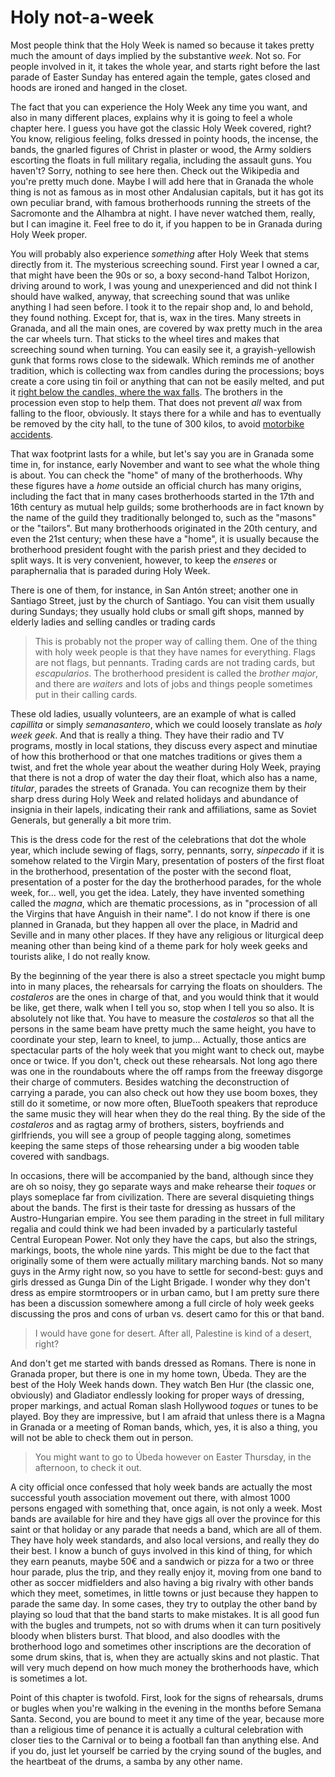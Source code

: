 # Holy not-a-week

Most people think that the Holy Week is  named so because it takes
pretty much the amount of days implied by the substantive *week*. Not
so. For people involved in it, it takes the whole year, and starts
right before the last parade of Easter Sunday has entered again the
temple, gates closed and hoods are ironed and hanged in the closet. 

The fact that you can experience the Holy Week any time you want, and
also in many different places, explains why it is going to feel a
whole chapter here. I guess you have got the classic Holy Week
covered, right? You know, religious feeling, folks dressed in pointy
hoods, the incense, the bands, the gnarled figures of Christ in
plaster or wood, the Army soldiers escorting the floats in full
military regalia, including the assault guns. You haven't? Sorry,
nothing to see here then. Check out the Wikipedia and you're pretty
much done. Maybe I will add here that in Granada the whole thing is
not as famous as in most other Andalusian capitals, but it has got its
own peculiar brand, with famous brotherhoods running the streets of
the Sacromonte and the Alhambra at night. I have never watched them,
really, but I can imagine it. Feel free to do it, if you happen to be
in Granada during Holy Week proper.

You will probably also experience *something* after Holy Week that
stems directly from it. The mysterious screeching sound. First year I
owned a car, that might have been the 90s or so, a boxy second-hand
Talbot Horizon, driving around to work, I was young and unexperienced
and did not think I should have walked, anyway, that screeching sound
that was unlike anything I had seen before. I took it to the repair
shop and, lo and behold, they found nothing. Except for, that is, wax
in the tires. Many streets in Granada, and all the main ones, are
covered by wax pretty much in the area the car wheels turn. That
sticks to the wheel tires and makes that screeching sound when
turning. You can easily see it, a grayish-yellowish gunk that forms
rows close to the sidewalk. Which reminds me of another tradition,
which is collecting wax from candles during the processions; boys
create a core using tin foil or anything that can not be easily
melted, and put it
[right below the candles, where the wax falls](https://www.flickr.com/photos/guervos/3991990775/in/photolist-75KZMa-4zbnw7). The
brothers in the procession even stop to help them. That does not
prevent *all* wax from falling to the floor, obviously. It stays there
for a while and has to eventually be removed by the city hall, to the
tune of 300 kilos, to avoid
[motorbike accidents](http://www.granadadigital.es/atencion-motorista-cera-en-la-calzada/). 

That wax footprint lasts for a while, but let's say you are in Granada
some time in, for instance, early
November and want to see what the whole thing is about. You can check
the "home" of many of the brotherhoods. Why these figures have a
*home* outside an official church has many origins, including the fact
that in many cases brotherhoods started in the 17th and 16th century
as mutual help guilds; some brotherhoods are in fact known by the name
of the guild they traditionally belonged to, such as the "masons" or
the "tailors". But many brotherhoods originated in the 20th century,
and even the 21st century; when these have a "home", it is usually
because the brotherhood president fought with the parish priest and
they decided to split ways. It is very convenient, however, to keep
the *enseres* or paraphernalia that is paraded during Holy Week. 

There is one of them, for instance, in San Antón street; another one
in Santiago Street, just by the church of Santiago. You can visit them
usually during Sundays; they usually hold clubs or small gift shops,
manned by elderly ladies and selling candles or trading cards 

>This is probably not the proper way of calling them. One of the thing
>with holy week people is that they have names for everything. Flags
>are not flags, but pennants. Trading cards are not trading cards,
>but *escapularios*. The brotherhood president is called the *brother
>major*, and there are *waiters* and lots of jobs and things people
>sometimes put in their calling cards. 

These old ladies, usually volunteers, are an example of what is called
*capillita* or simply *semanasantero*, which we could loosely
translate as *holy week geek*. And that is really a thing. They have
their radio and TV programs, mostly in local stations, they discuss
every aspect and minutiae of how this brotherhood or that one matches
traditions or gives them a twist, and fret the whole year about the
weather during Holy Week, praying that there is not a drop of water
the day their float, which also has a name, *titular*, parades the
streets of Granada. You can recognize them by their sharp dress during
Holy Week and related holidays and abundance of insignia in their
lapels, indicating their rank and affiliations, same as Soviet
Generals, but generally a bit more trim. 

This is the dress code for the rest of the celebrations that dot the
whole year, which include sewing of flags, sorry, pennants, sorry,
*sinpecado* if it is somehow related to the Virgin Mary, presentation
of posters of the first float in the brotherhood, presentation of the
poster with the second float, presentation of a poster for the day the
brotherhood parades, for the whole week, for... well, you get the
idea. Lately, they have invented something called the *magna*, which
are thematic processions, as in "procession of all the Virgins that
have Anguish in their name". I do not know if there is one planned in
Granada, but they happen all over the place, in Madrid and Seville and
in many other places. If they have any religious or liturgical deep meaning
other than being kind of a theme park for holy week geeks and tourists
alike, I do not really know. 

By the beginning of the year there is also a street spectacle you
might bump into in many places, the rehearsals for carrying the floats
on shoulders. The *costaleros* are the ones in charge of that, and you
would think that it would be like, get there, walk when I tell you so,
stop when I tell you so also. It is absolutely not like that. You have
to measure the *costaleros* so that all the persons in the same beam
have pretty much the same height, you have to coordinate your step,
learn to kneel, to jump... Actually, those antics are spectacular
parts of the holy week that you might want to check out, maybe once or
twice. If you don't, check out these rehearsals. Not long ago there
was one in the roundabouts where the off ramps from the freeway
disgorge their charge of commuters. Besides watching the
deconstruction of carrying a parade, you can also check out how they
use boom boxes, they still do it sometime, or now more often,
BlueTooth speakers that reproduce the same music they will hear when
they do the real thing. By the side of the *costaleros* and as ragtag
army of brothers, sisters, boyfriends and girlfriends, you will see a
group of people tagging along, sometimes keeping the same steps of
those rehearsing under a big wooden table covered with sandbags.

In occasions, there will be accompanied by the band, although since
they are oh so noisy, they go separate ways and make rehearse their
*toques* or plays someplace far from civilization. There are several
disquieting things about the bands. The first is their taste for
dressing as hussars of the Austro-Hungarian empire. You see them
parading in the street in full military regalia and could think we had
been invaded by a particularly tasteful Central European Power. Not
only they have the caps, but also the strings, markings, boots, the
whole nine yards. This might be due to the fact that originally some
of them were actually military marching bands. Not so many guys in the
Army right now, so you have to settle for second-best: guys and girls dressed as
Gunga Din of the Light Brigade. I wonder why they don't dress as
empire stormtroopers or in urban camo, but I am pretty sure there has
been a discussion somewhere among a full circle of holy week geeks
discussing the pros and cons of urban vs. desert camo for this or that
band.

>I would have gone for desert. After all, Palestine is kind of a
>desert, right?

And don't get me started with bands dressed as Romans. There is none
in Granada proper, but there is one in my home town, Úbeda. They are
the best of the Holy Week hands down. They watch Ben Hur (the classic
one, obviously) and Gladiator endlessly looking for proper ways of
dressing, proper markings, and actual Roman slash Hollywood *toques*
or tunes to be played. Boy they are impressive, but I am afraid that
unless there is a Magna in Granada or a meeting of Roman bands, which,
yes, it is also a thing, you will not be able to check them out in
person. 

>You might want to go to Úbeda however on Easter Thursday, in the
>afternoon, to check it out.

A city official once confessed that holy week bands are actually the
most successful youth association  movement out there, with
almost 1000 persons engaged with something that, once again, is not
only a week. Most bands are available for hire and they have gigs all
over the province for this saint or that holiday or any parade that
needs a band, which are all of them. They have holy week standards,
and also local versions, and really they do their best. I know a bunch
of guys involved in this kind of thing, for which they earn peanuts,
maybe 50€ and a sandwich or pizza for a two or three hour parade, plus
the trip, and they really enjoy it, moving from one band to other as
soccer midfielders and also having a big rivalry with other bands
which they meet, sometimes, in little towns or just because they
happen to parade the same day. In some cases, they try to outplay the
other band by playing so loud that that the band starts to make
mistakes. It is all good fun with the bugles and trumpets, not so with
drums when it can turn positively bloody when blisters burst. That blood,
and also doodles with the brotherhood logo and sometimes other
inscriptions are the decoration of some drum skins, that is, when they
are actually skins and not plastic. That will very much depend on how
much money the brotherhoods have, which is sometimes a lot.

Point of this chapter is twofold. First, look for the signs of
rehearsals, drums or bugles when you're walking in the evening in the
months before Semana Santa. Second, you are bound to meet it any time
of the year, because more than a religious time of penance it is
actually a cultural celebration with closer ties to the Carnival or to
being a football fan than anything else. And if you do, just let
yourself be carried by the crying sound of the bugles, and the
heartbeat of the drums, a samba by any other name. 
